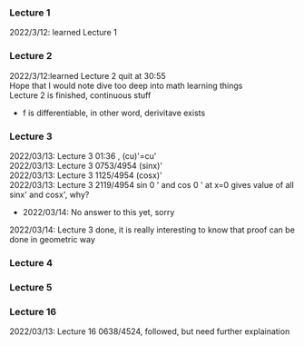 ### Lecture 1 <br>
2022/3/12: learned Lecture 1 <br>
### Lecture 2 <br>
2022/3/12:learned Lecture 2 quit at 30:55 <br>
Hope that I would note dive too deep into math learning things<br>
Lecture 2 is finished, continuous stuff
* f is differentiable, in other word, derivitave exists <br>
### Lecture 3 <br>
2022/03/13: Lecture 3 01:36 , (cu)'=cu' <br>
2022/03/13: Lecture 3 0753/4954 (sinx)' <br>
2022/03/13: Lecture 3 1125/4954 (cosx)' <br>
2022/03/13: Lecture 3 2119/4954 sin 0 ' and cos 0 ' at x=0 gives value of all sinx' and cosx', why? <br>
- 2022/03/14: No answer to this yet, sorry <br>

2022/03/14: Lecture 3 done, it is really interesting to know that proof can be done in geometric way <br>
### Lecture 4 <br>
### Lecture 5 <br>
### Lecture 16 <br>
2022/03/13: Lecture 16 0638/4524, followed, but need further explaination
